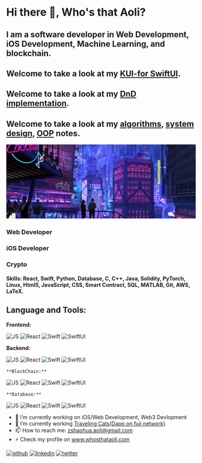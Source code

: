 # Hi there 👋, Who's that Aoli?
## I am a software developer in Web Development, iOS Development, Machine Learning, and blockchain.

## Welcome to take a look at my [KUI-for SwiftUI](https://github.com/WhosthatAoli/KUI-for-SwiftUI).

## Welcome to take a look at my [DnD implementation](https://github.com/WhosthatAoli/Native-Drag-Drop).

## Welcome to take a look at my [algorithms](https://github.com/WhosthatAoli/Algorithms), [system design](https://github.com/WhosthatAoli/System-Design), [OOP](https://github.com/WhosthatAoli/OOP--) notes.

![*I am software engineer*](https://github.com/WhosthatAoli/WhosthatAoli/blob/main/images/banner.png)

### Web Developer
### iOS Developer
### Crypto

#### Skills: React, Swift, Python, Database, C, C++, Java, Solidity, PyTorch, Linux, Html5, JavaScript, CSS, Smart Contract, SQL, MATLAB, Git, AWS, LaTeX.

## Language and Tools:

  **Frontend:**
  
  <img src='https://github.com/WhosthatAoli/WhosthatAoli/assets/54309838/200ea5a5-82f6-4805-a21c-bca24ccfe983' alt='JS' height='80'>
    <img src='https://github.com/WhosthatAoli/WhosthatAoli/assets/54309838/5aa5f002-8fb8-4690-aaa0-599c8810030b' alt='React' height='80'>
      <img src='https://github.com/WhosthatAoli/WhosthatAoli/assets/54309838/dd0b525b-4cb0-4029-bf92-d1d33baf0f66' alt='Swift' height='80'>
        <img src='https://github.com/WhosthatAoli/WhosthatAoli/assets/54309838/70e07f2f-e81a-4599-9939-dc286e93e937' alt='SwiftUI' height='80'>

   **Backend:**
  
  <img src='https://github.com/WhosthatAoli/WhosthatAoli/assets/54309838/200ea5a5-82f6-4805-a21c-bca24ccfe983' alt='JS' height='80'>
    <img src='https://github.com/WhosthatAoli/WhosthatAoli/assets/54309838/5aa5f002-8fb8-4690-aaa0-599c8810030b' alt='React' height='80'>
      <img src='https://github.com/WhosthatAoli/WhosthatAoli/assets/54309838/dd0b525b-4cb0-4029-bf92-d1d33baf0f66' alt='Swift' height='80'>
        <img src='https://github.com/WhosthatAoli/WhosthatAoli/assets/54309838/70e07f2f-e81a-4599-9939-dc286e93e937' alt='SwiftUI' height='80'>

    **BlockChain:**
  
  <img src='https://github.com/WhosthatAoli/WhosthatAoli/assets/54309838/200ea5a5-82f6-4805-a21c-bca24ccfe983' alt='JS' height='80'>
    <img src='https://github.com/WhosthatAoli/WhosthatAoli/assets/54309838/5aa5f002-8fb8-4690-aaa0-599c8810030b' alt='React' height='80'>
      <img src='https://github.com/WhosthatAoli/WhosthatAoli/assets/54309838/dd0b525b-4cb0-4029-bf92-d1d33baf0f66' alt='Swift' height='80'>
        <img src='https://github.com/WhosthatAoli/WhosthatAoli/assets/54309838/70e07f2f-e81a-4599-9939-dc286e93e937' alt='SwiftUI' height='80'>

    **Database:**
  
  <img src='https://github.com/WhosthatAoli/WhosthatAoli/assets/54309838/200ea5a5-82f6-4805-a21c-bca24ccfe983' alt='JS' height='80'>
    <img src='https://github.com/WhosthatAoli/WhosthatAoli/assets/54309838/5aa5f002-8fb8-4690-aaa0-599c8810030b' alt='React' height='80'>
      <img src='https://github.com/WhosthatAoli/WhosthatAoli/assets/54309838/dd0b525b-4cb0-4029-bf92-d1d33baf0f66' alt='Swift' height='80'>
        <img src='https://github.com/WhosthatAoli/WhosthatAoli/assets/54309838/70e07f2f-e81a-4599-9939-dc286e93e937' alt='SwiftUI' height='80'>



  


  

- 🔭 I’m currently working on iOS/Web Development, Web3 Devlopment 
- 🌱 I’m currently working [Traveling Cats(Dapp on fuji network)](https://lucky-cats.vercel.app)
- 📫 How to reach me: zshaohua.aoli@gmail.com 
- ⚡ Check my profile on www.whosthataoli.com


[<img src='https://cdn.jsdelivr.net/npm/simple-icons@3.0.1/icons/github.svg' alt='github' height='40'>](https://github.com/WhosthatAoli)  [<img src='https://cdn.jsdelivr.net/npm/simple-icons@3.0.1/icons/linkedin.svg' alt='linkedin' height='40'>](https://www.linkedin.com/in/Shaohua-Zhang/)  [<img src='https://cdn.jsdelivr.net/npm/simple-icons@3.0.1/icons/twitter.svg' alt='twitter' height='40'>](https://twitter.com/shenlangaoli)  

